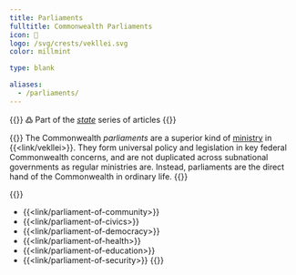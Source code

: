 ```yaml
---
title: Parliaments
fulltitle: Commonwealth Parliaments
icon: 🌸
logo: /svg/crests/vekllei.svg
color: millmint

type: blank

aliases:
  - /parliaments/
---
```

{{<note>}}
߷ Part of the *[state](/state/)* series of articles
{{</note>}}

{{<note panel>}}
The Commonwealth *parliaments* are a superior kind of [ministry](/ministries/) in {{<link/vekllei>}}. They form universal policy and legislation in key federal Commonwealth concerns, and are not duplicated across subnational governments as regular ministries are. Instead, parliaments are the direct hand of the Commonwealth in ordinary life.
{{</note>}}

{{<note panel>}}
* {{<link/parliament-of-community>}}
* {{<link/parliament-of-civics>}}
* {{<link/parliament-of-democracy>}}
* {{<link/parliament-of-health>}}
* {{<link/parliament-of-education>}}
* {{<link/parliament-of-security>}}
{{</note>}}